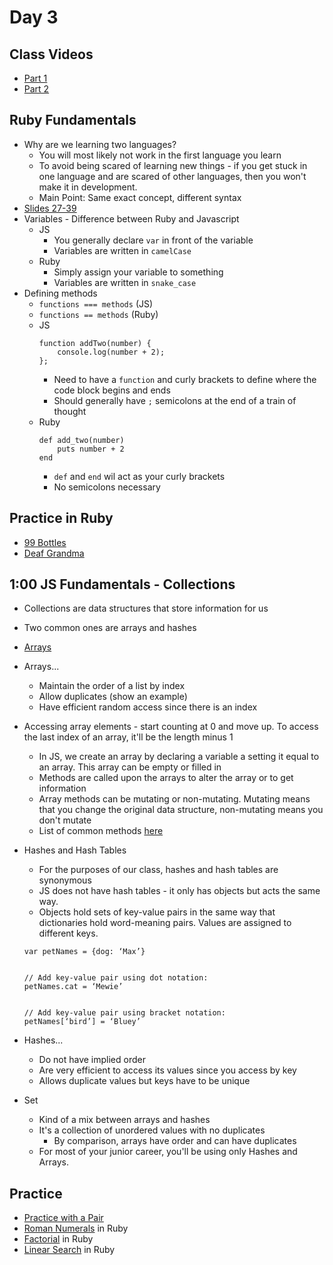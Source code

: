 Day 3
=======================
Class Videos
------------
* [Part 1](https://vimeo.com/219706114)
* [Part 2](https://vimeo.com/219742472)

Ruby Fundamentals
----------------------
* Why are we learning two languages?
	* You will most likely not work in the first language you learn
	* To avoid being scared of learning new things - if you get stuck in one language and are scared of other languages, then you won't make it in development.
	* Main Point: Same exact concept, different syntax
* [Slides 27-39](/week-01/intro_to_rails_final.pdf)
* Variables - Difference between Ruby and Javascript
	* JS
		* You generally declare `var` in front of the variable
		* Variables are written in `camelCase`
	* Ruby
		* Simply assign your variable to something
		* Variables are written in `snake_case`
* Defining methods
	* `functions === methods` (JS)
	* `functions == methods` (Ruby)
	* JS
		```
		function addTwo(number) {
			console.log(number + 2);
		};
		```
		* Need to have a `function` and curly brackets to define where the code block begins and ends
		* Should generally have `;` semicolons at the end of a train of thought
	* Ruby
		```
		def add_two(number)
			puts number + 2
		end
		```
		* `def` and `end` wil act as your curly brackets
		* No semicolons necessary

Practice in Ruby
--------------------------------
* [99 Bottles](https://github.com/CodePlatoon/99-bottles)
* [Deaf Grandma](https://github.com/CodePlatoon/deaf-grandma)

1:00 JS Fundamentals - Collections
----------------------------------
* Collections are data structures that store information for us
* Two common ones are arrays and hashes
* [Arrays](https://prezi.com/khg0wb0dqio-/ga/)
* Arrays...
	* Maintain the order of a list by index
	* Allow duplicates (show an example)
	* Have efficient random access since there is an index
* Accessing array elements - start counting at 0 and move up. To access the last index of an array, it'll be the length minus 1
	* In JS, we create an array by declaring a variable a setting it equal to an array. This array can be empty or filled in
	* Methods are called upon the arrays to alter the array or to get information
	* Array methods can be mutating or non-mutating. Mutating means that you change the original data structure, non-mutating means you don't mutate
	* List of common methods [here](https://developer.mozilla.org/en-US/docs/Web/JavaScript/Reference/Global_Objects/Array)
* Hashes and Hash Tables
	* For the purposes of our class, hashes and hash tables are synonymous
	* JS does not have hash tables - it only has objects but acts the same way.
	* Objects hold sets of key-value pairs in the same way that dictionaries hold word-meaning pairs. Values are assigned to different keys.
	```
	var petNames = {dog: ‘Max’}


	// Add key-value pair using dot notation:
	petNames.cat = ‘Mewie’


	// Add key-value pair using bracket notation:
	petNames[‘bird’] = ‘Bluey’
	```
* Hashes...
	* Do not have implied order
	* Are very efficient to access its values since you access by key
	* Allows duplicate values but keys have to be unique

* Set
	* Kind of a mix between arrays and hashes
	* It's a collection of unordered values with no duplicates
		* By comparison, arrays have order and can have duplicates
	* For most of your junior career, you'll be using only Hashes and Arrays.

Practice
--------------------------
* [Practice with a Pair](https://github.com/CodePlatoon/git-pair)
* [Roman Numerals](https://github.com/CodePlatoon/roman-numerals) in Ruby
* [Factorial](https://github.com/CodePlatoon/factorial) in Ruby
* [Linear Search](https://github.com/CodePlatoon/linear-search) in Ruby
